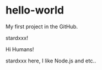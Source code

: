 # hello-world
My first project in the GitHub.

stardxxx!

Hi Humans!

stardxxx here, I like Node.js and etc..
